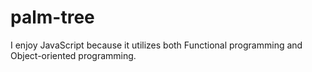 # palm-tree
I enjoy JavaScript because it utilizes both Functional programming and Object-oriented programming.
